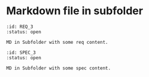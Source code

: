 # Markdown file in subfolder

```{req} Sub MD Req title
:id: REQ_3
:status: open

MD in Subfolder with some req content.
```

```{spec} Sub MD Spec title
:id: SPEC_3
:status: open

MD in Subfolder with some spec content.
```
